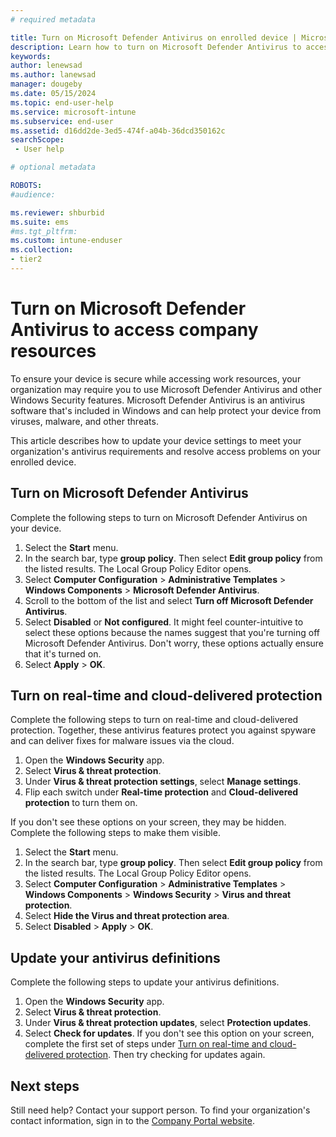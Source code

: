 ```yaml
---
# required metadata

title: Turn on Microsoft Defender Antivirus on enrolled device | Microsoft Docs
description: Learn how to turn on Microsoft Defender Antivirus to access company resources on an Intune-enrolled device. 
keywords:
author: lenewsad
ms.author: lanewsad
manager: dougeby
ms.date: 05/15/2024
ms.topic: end-user-help
ms.service: microsoft-intune
ms.subservice: end-user
ms.assetid: d16dd2de-3ed5-474f-a04b-36dcd350162c
searchScope:
 - User help

# optional metadata

ROBOTS:  
#audience:

ms.reviewer: shburbid
ms.suite: ems
#ms.tgt_pltfrm:
ms.custom: intune-enduser
ms.collection:
- tier2
---
```



# Turn on Microsoft Defender Antivirus to access company resources  

To ensure your device is secure while accessing work resources, your organization may require you to use Microsoft Defender Antivirus and other Windows Security features. Microsoft Defender Antivirus is an antivirus software that's included in Windows and can help protect your device from viruses, malware, and other threats.  

This article describes how to update your device settings to meet your organization's antivirus requirements and resolve access problems on your enrolled device. 

## Turn on Microsoft Defender Antivirus
Complete the following steps to turn on Microsoft Defender Antivirus on your device. 

1. Select the **Start** menu.
2. In the search bar, type **group policy**. Then select **Edit group policy** from the listed results. The Local Group Policy Editor opens.
4. Select **Computer Configuration** > **Administrative Templates** > **Windows Components** > **Microsoft Defender Antivirus**. 
5. Scroll to the bottom of the list and select **Turn off Microsoft Defender Antivirus**.  
6. Select **Disabled** or **Not configured**. It might feel counter-intuitive to select these options because the names suggest that you're turning off Microsoft Defender Antivirus. Don't worry, these options actually ensure that it's turned on. 
7. Select **Apply** > **OK**.  


## Turn on real-time and cloud-delivered protection

Complete the following steps to turn on real-time and cloud-delivered protection. Together, these antivirus features protect you against spyware and can deliver fixes for malware issues via the cloud. 

1. Open the **Windows Security** app. 
2. Select **Virus & threat protection**.
3. Under **Virus & threat protection settings**, select **Manage settings**.
4. Flip each switch under **Real-time protection** and **Cloud-delivered protection** to turn them on. 

If you don't see these options on your screen, they may be hidden. Complete the following steps to make them visible.  

1. Select the **Start** menu.  
2. In the search bar, type **group policy**. Then select **Edit group policy** from the listed results. The Local Group Policy Editor opens.
3. Select **Computer Configuration** > **Administrative Templates** > **Windows Components** > **Windows Security** > **Virus and threat protection**.
4. Select **Hide the Virus and threat protection area**.
5. Select **Disabled** > **Apply** > **OK**.  

## Update your antivirus definitions
Complete the following steps to update your antivirus definitions.  
1. Open the **Windows Security** app.   
2. Select **Virus & threat protection**.
3. Under **Virus & threat protection updates**, select **Protection updates**.  
4. Select **Check for updates**. If you don't see this option on your screen, complete the first set of steps under [Turn on real-time and cloud-delivered protection](turn-on-defender-windows.md#turn-on-real-time-and-cloud-delivered-protection). Then try checking for updates again. 

## Next steps  

Still need help? Contact your support person. To find your organization's contact information, sign in to the [Company Portal website](https://go.microsoft.com/fwlink/?linkid=2010980). 
